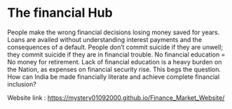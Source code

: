 # The financial Hub

People make the wrong financial decisions losing money saved for years. Loans are availed without understanding interest payments and the consequences of a default. People don’t commit suicide if they are unwell; they commit suicide if they are in financial trouble. No financial education = No money for retirement. Lack of financial education is a heavy burden on the Nation, as expenses on financial security rise. This begs the question. How can India be made financially literate and achieve complete financial inclusion?

Website link : https://mystery01092000.github.io/Finance_Market_Website/
